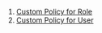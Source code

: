 1. [Custom Policy for Role](/docs/Lab%2010%20IAM%20User%20Custom%20Policy/Role/README.md)
2. [Custom Policy for User](/docs/Lab%2010%20IAM%20User%20Custom%20Policy/User/README.md)